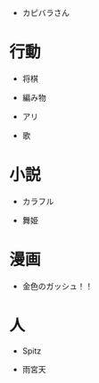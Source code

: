 #

* カピバラさん

# 行動

* 将棋

* 編み物

* アリ

* 歌

# 小説

* カラフル

* 舞姫

# 漫画

* 金色のガッシュ！！

# 人

* Spitz

* 雨宮天

